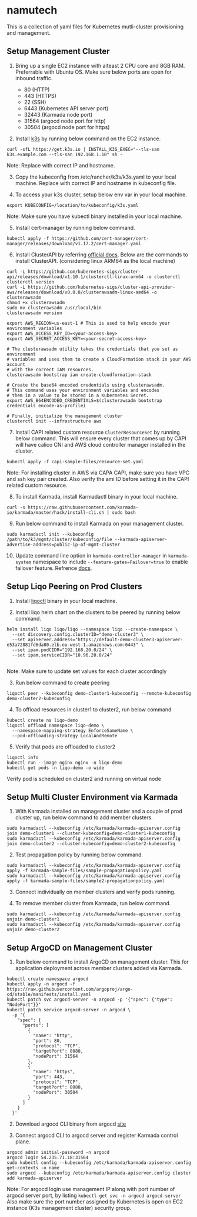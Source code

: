 # namutech

This is a collection of yaml files for Kubernetes mutli-cluster provisioning and management.

## Setup Management Cluster

1. Bring up a single EC2 instance with alteast 2 CPU core and 8GB RAM. Preferrable with Ubuntu OS. Make sure below ports are open for inbound traffic.

    - 80 (HTTP)
    - 443 (HTTPS)
    - 22 (SSH)
    - 6443 (Kubernetes API server port)
    - 32443 (Karmada node port)
    - 31564 (argocd node port for http) 
    - 30504 (argocd node port for https)

2. Install [k3s](https://rancher.com/docs/k3s/latest/en/installation/) by running below command on the EC2 instance.

```
curl -sfL https://get.k3s.io | INSTALL_K3S_EXEC="--tls-san k3s.example.com --tls-san 192.168.1.10" sh -
```
Note: Replace with correct IP and hostname.

3. Copy the kubeconfig from /etc/rancher/k3s/k3s.yaml to your local machine. Replace with correct IP and hostname in kubeconfig file.

4. To access your k3s cluster, setup below env var in your local machine.

```
export KUBECONFIG=/location/to/kubeconfig/k3s.yaml
```
Note: Make sure you have kubectl binary installed in your local machine.

5. Install cert-manager by running below command.

```
kubectl apply -f https://github.com/cert-manager/cert-manager/releases/download/v1.17.2/cert-manager.yaml
```
6. Install ClusterAPI by referring [official docs](https://cluster-api-aws.sigs.k8s.io/getting-started). Below are the commands to install ClusterAPI. (considering linux ARM64 as the local machine)

``` 
curl -L https://github.com/kubernetes-sigs/cluster-api/releases/download/v1.10.1/clusterctl-linux-arm64 -o clusterctl
clusterctl version
curl -L https://github.com/kubernetes-sigs/cluster-api-provider-aws/releases/download/v0.0.0/clusterawsadm-linux-amd64 -o clusterawsadm
chmod +x clusterawsadm
sudo mv clusterawsadm /usr/local/bin
clusterawsadm version

export AWS_REGION=us-east-1 # This is used to help encode your environment variables
export AWS_ACCESS_KEY_ID=<your-access-key>
export AWS_SECRET_ACCESS_KEY=<your-secret-access-key>

# The clusterawsadm utility takes the credentials that you set as environment
# variables and uses them to create a CloudFormation stack in your AWS account
# with the correct IAM resources.
clusterawsadm bootstrap iam create-cloudformation-stack

# Create the base64 encoded credentials using clusterawsadm.
# This command uses your environment variables and encodes
# them in a value to be stored in a Kubernetes Secret.
export AWS_B64ENCODED_CREDENTIALS=$(clusterawsadm bootstrap credentials encode-as-profile)

# Finally, initialize the management cluster
clusterctl init --infrastructure aws
```

7. Install CAPI related custom resource `ClusterResourceSet` by running below command. This will ensure every cluster that comes up by CAPI will have calico CNI and AWS cloud controller manager installed in the cluster.

```
kubectl apply -f capi-sample-files/resource-set.yaml
```
Note: For installing cluster in AWS via CAPA CAPI, make sure you have VPC and ssh key pair created. Also verify the ami ID before setting it in the CAPI related custom resource.

8. To install Karmada, install Karmadactl binary in your local machine.

```
curl -s https://raw.githubusercontent.com/karmada-io/karmada/master/hack/install-cli.sh | sudo bash
```

9. Run below command to install Karmada on your management cluster.

```
sudo karmadactl init --kubeconfig /path/to/k3/mgmt/cluster/kubeconfig/file --karmada-apiserver-advertise-address=public-ip-of-mgmt-cluster
```

10. Update command line option in `karmada-controller-manager` in `karmada-system` namespace to include `--feature-gates=Failover=true` to enable failover feature. Refrence [docs](https://karmada.io/docs/userguide/failover/failover-overview#how-do-i-enable-the-feature).

## Setup Liqo Peering on Prod Clusters

1. Install [liqoctl](https://docs.liqo.io/en/v0.5.3/installation/liqoctl.html) binary in your local machine. 

2. Install liqo helm chart on the clusters to be peered by running below command.

```
helm install liqo liqo/liqo --namespace liqo --create-namespace \
  --set discovery.config.clusterID="demo-cluster3" \
  --set apiServer.address="https://default-demo-cluster3-apiserver-e53a72881fd6da80.elb.eu-west-1.amazonaws.com:6443" \
  --set ipam.podCIDR="192.168.20.0/24" \
  --set ipam.serviceCIDR="10.96.20.0/24"
  
```
Note: Make sure to update set values for each cluster accordingly

3. Run below command to create peering

```
liqoctl peer --kubeconfig demo-cluster1-kubeconfig --remote-kubeconfig demo-cluster2-kubeconfig
```
 
4. To offload resources in cluster1 to cluster2, run below command

```
kubectl create ns liqo-demo
liqoctl offload namespace liqo-demo \
  --namespace-mapping-strategy EnforceSameName \
  --pod-offloading-strategy LocalAndRemote
```
5. Verify that pods are offloaded to cluster2

```
liqoctl info
kubectl run --image nginx nginx -n liqo-demo
kubectl get pods -n liqo-demo -o wide
```
Verify pod is scheduled on cluster2 and running on virtual node


## Setup Multi Cluster Environment via Karmada

1. With Karmada installed on management cluster and a couple of prod cluster up, run below command to add member clusters.

```
sudo karmadactl --kubeconfig /etc/karmada/karmada-apiserver.config join demo-cluster1 --cluster-kubeconfig=demo-cluster1-kubeconfig
sudo karmadactl --kubeconfig /etc/karmada/karmada-apiserver.config join demo-cluster2 --cluster-kubeconfig=demo-cluster2-kubeconfig
```

2. Test propagation policy by running below command.

```
sudo karmadactl --kubeconfig /etc/karmada/karmada-apiserver.config apply -f karmada-sample-files/sample-propagationpolicy.yaml
sudo karmadactl --kubeconfig /etc/karmada/karmada-apiserver.config apply -f karmada-sample-files/sample2-propagationpolicy.yaml
```
3. Connect individually on member clusters and verify pods running.

4. To remove member cluster from Karmada, run below command.

```
sudo karmadactl --kubeconfig /etc/karmada/karmada-apiserver.config unjoin demo-cluster1
sudo karmadactl --kubeconfig /etc/karmada/karmada-apiserver.config unjoin demo-cluster2
```

## Setup ArgoCD on Management Cluster

1. Run below command to install ArgoCD on management cluster. This for application deployment across member clusters added via Karmada.

```
kubectl create namespace argocd
kubectl apply -n argocd -f https://raw.githubusercontent.com/argoproj/argo-cd/stable/manifests/install.yaml
kubectl patch svc argocd-server -n argocd -p '{"spec": {"type": "NodePort"}}'
kubectl patch service argocd-server -n argocd \
  -p '{
    "spec": {
      "ports": [
        {
          "name": "http",
          "port": 80,
          "protocol": "TCP",
          "targetPort": 8080,
          "nodePort": 31564
        },
        {
          "name": "https",
          "port": 443,
          "protocol": "TCP",
          "targetPort": 8080,
          "nodePort": 30504
        }
      ]
    }
  }'
```

2. Download argocd CLI binary from argocd [site](https://argo-cd.readthedocs.io/en/stable/getting_started/#2-download-argo-cd-cli)

3. Connect argocd CLI to argocd server and register Karmada control plane.

``` 
argocd admin initial-password -n argocd
argocd login 54.235.71.18:31564
sudo kubectl config --kubeconfig /etc/karmada/karmada-apiserver.config  get-contexts -o name
sudo argocd --kubeconfig /etc/karmada/karmada-apiserver.config cluster add karmada-apiserver
```
Note: For argocd login use management IP along with port number of argocd server port, by listing `kubectl get svc -n argocd argocd-server`
Also make sure the port number assigned by Kubernetes is open on EC2 instance (K3s management cluster) security group.

